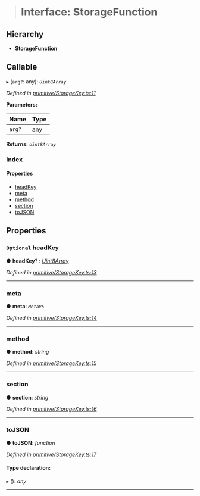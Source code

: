 > # Interface: StorageFunction

## Hierarchy

* **StorageFunction**

## Callable

▸ (`arg?`: any): *`Uint8Array`*

*Defined in [primitive/StorageKey.ts:11](https://github.com/polkadot-js/api/blob/66d96d3/packages/types/src/primitive/StorageKey.ts#L11)*

**Parameters:**

Name | Type |
------ | ------ |
`arg?` | any |

**Returns:** *`Uint8Array`*

### Index

#### Properties

* [headKey](_primitive_storagekey_.storagefunction.md#optional-headkey)
* [meta](_primitive_storagekey_.storagefunction.md#meta)
* [method](_primitive_storagekey_.storagefunction.md#method)
* [section](_primitive_storagekey_.storagefunction.md#section)
* [toJSON](_primitive_storagekey_.storagefunction.md#tojson)

## Properties

### `Optional` headKey

● **headKey**? : *[Uint8Array](../classes/_codec_u8a_.u8a.md#static-uint8array)*

*Defined in [primitive/StorageKey.ts:13](https://github.com/polkadot-js/api/blob/66d96d3/packages/types/src/primitive/StorageKey.ts#L13)*

___

###  meta

● **meta**: *`MetaV5`*

*Defined in [primitive/StorageKey.ts:14](https://github.com/polkadot-js/api/blob/66d96d3/packages/types/src/primitive/StorageKey.ts#L14)*

___

###  method

● **method**: *string*

*Defined in [primitive/StorageKey.ts:15](https://github.com/polkadot-js/api/blob/66d96d3/packages/types/src/primitive/StorageKey.ts#L15)*

___

###  section

● **section**: *string*

*Defined in [primitive/StorageKey.ts:16](https://github.com/polkadot-js/api/blob/66d96d3/packages/types/src/primitive/StorageKey.ts#L16)*

___

###  toJSON

● **toJSON**: *function*

*Defined in [primitive/StorageKey.ts:17](https://github.com/polkadot-js/api/blob/66d96d3/packages/types/src/primitive/StorageKey.ts#L17)*

#### Type declaration:

▸ (): *any*

___